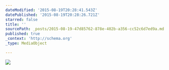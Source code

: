 ```yaml
---
dateModified: '2015-08-19T20:28:41.543Z'
datePublished: '2015-08-19T20:28:26.721Z'
starred: false
title: ''
sourcePath: _posts/2015-08-19-47d85762-878e-402b-a356-cc52c6d7ed9a.md
published: true
_context: 'http://schema.org'
_type: MediaObject

---
```

![](https://the-grid-user-content.s3-us-west-2.amazonaws.com/c0ccb4cb-f84d-4b3e-8a18-10ef0af113a6.jpg)